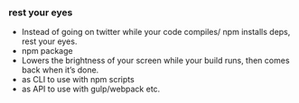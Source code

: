 ### rest your eyes

- Instead of going on twitter while your code compiles/ npm installs deps, rest your eyes.
- npm package
- Lowers the brightness of your screen while your build runs, then comes back when it’s done.
- as CLI to use with npm scripts
- as API to use with gulp/webpack etc.
